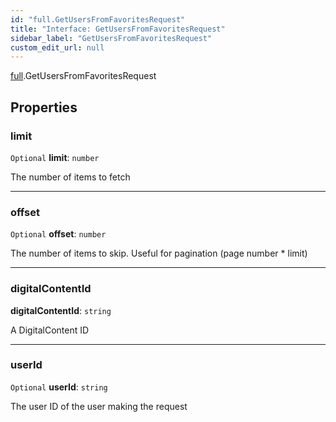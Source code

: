 ```yaml
---
id: "full.GetUsersFromFavoritesRequest"
title: "Interface: GetUsersFromFavoritesRequest"
sidebar_label: "GetUsersFromFavoritesRequest"
custom_edit_url: null
---
```


[full](../namespaces/full.md).GetUsersFromFavoritesRequest

## Properties

### limit

 `Optional` **limit**: `number`

The number of items to fetch

___

### offset

 `Optional` **offset**: `number`

The number of items to skip. Useful for pagination (page number * limit)

___

### digitalContentId

 **digitalContentId**: `string`

A DigitalContent ID

___

### userId

 `Optional` **userId**: `string`

The user ID of the user making the request
